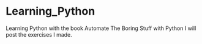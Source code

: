 # Learning_Python
Learning Python with the book Automate The Boring Stuff with Python
I will post the exercises I made.

